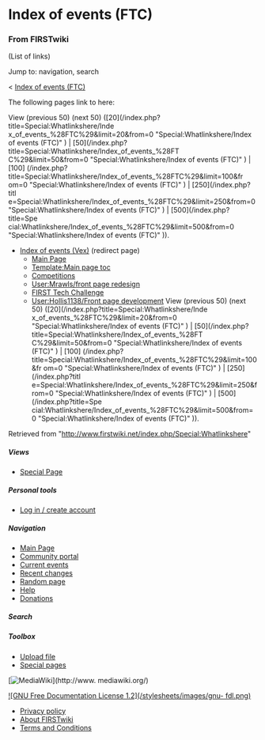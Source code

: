 # Index of events (FTC)

### From FIRSTwiki

(List of links)

Jump to: navigation, search

&lt; [Index of events
(FTC)](/index.php?title=Index_of_events_%28FTC%29&redirect=no "Index of events
\(FTC\)" )  

The following pages link to here:

View (previous 50) (next 50) ([20](/index.php?title=Special:Whatlinkshere/Inde
x_of_events_%28FTC%29&limit=20&from=0 "Special:Whatlinkshere/Index of events
\(FTC\)" ) | [50](/index.php?title=Special:Whatlinkshere/Index_of_events_%28FT
C%29&limit=50&from=0 "Special:Whatlinkshere/Index of events \(FTC\)" ) | [100]
(/index.php?title=Special:Whatlinkshere/Index_of_events_%28FTC%29&limit=100&fr
om=0 "Special:Whatlinkshere/Index of events \(FTC\)" ) | [250](/index.php?titl
e=Special:Whatlinkshere/Index_of_events_%28FTC%29&limit=250&from=0
"Special:Whatlinkshere/Index of events \(FTC\)" ) | [500](/index.php?title=Spe
cial:Whatlinkshere/Index_of_events_%28FTC%29&limit=500&from=0
"Special:Whatlinkshere/Index of events \(FTC\)" )).

  * [Index of events (Vex)](/index.php?title=Index_of_events_%28Vex%29&redirect=no "Index of events \(Vex\)" ) (redirect page) 
    * [Main Page](/index.php/Main_Page "Main Page" )
    * [Template:Main page toc](/index.php/Template:Main_page_toc "Template:Main page toc" )
    * [Competitions](/index.php/Competitions "Competitions" )
    * [User:Mrawls/front page redesign](/index.php/User:Mrawls/front_page_redesign "User:Mrawls/front page redesign" )
    * [FIRST Tech Challenge](/index.php/FIRST_Tech_Challenge "FIRST Tech Challenge" )
    * [User:Hollis1138/Front page development](/index.php/User:Hollis1138/Front_page_development "User:Hollis1138/Front page development" )
View (previous 50) (next 50) ([20](/index.php?title=Special:Whatlinkshere/Inde
x_of_events_%28FTC%29&limit=20&from=0 "Special:Whatlinkshere/Index of events
\(FTC\)" ) | [50](/index.php?title=Special:Whatlinkshere/Index_of_events_%28FT
C%29&limit=50&from=0 "Special:Whatlinkshere/Index of events \(FTC\)" ) | [100]
(/index.php?title=Special:Whatlinkshere/Index_of_events_%28FTC%29&limit=100&fr
om=0 "Special:Whatlinkshere/Index of events \(FTC\)" ) | [250](/index.php?titl
e=Special:Whatlinkshere/Index_of_events_%28FTC%29&limit=250&from=0
"Special:Whatlinkshere/Index of events \(FTC\)" ) | [500](/index.php?title=Spe
cial:Whatlinkshere/Index_of_events_%28FTC%29&limit=500&from=0
"Special:Whatlinkshere/Index of events \(FTC\)" )).

Retrieved from "<http://www.firstwiki.net/index.php/Special:Whatlinkshere>"

##### Views

  * [Special Page](/index.php/Special:Whatlinkshere/Index_of_events_%28FTC%29)

##### Personal tools

  * [Log in / create account](/index.php?title=Special:Userlogin&returnto=Special:Whatlinkshere)

[](/index.php/Main_Page "Main Page" )

##### Navigation

  * [Main Page](/index.php/Main_Page)
  * [Community portal](/index.php/FIRSTwiki:Community_portal)
  * [Current events](/index.php/Current_events)
  * [Recent changes](/index.php/Special:Recentchanges)
  * [Random page](/index.php/Special:Random)
  * [Help](/index.php/Help:Contents)
  * [Donations](/index.php/FIRSTwiki:Site_support)

##### Search



##### Toolbox

  * [Upload file](/index.php/Special:Upload)
  * [Special pages](/index.php/Special:Specialpages)

[![MediaWiki](/skins/common/images/poweredby_mediawiki_88x31.png)](http://www.
mediawiki.org/)

[![GNU Free Documentation License 1.2](/stylesheets/images/gnu-
fdl.png)](http://www.gnu.org/copyleft/fdl.html)

  * [Privacy policy](/index.php/FIRSTwiki:Privacy_policy "FIRSTwiki:Privacy policy" )
  * [About FIRSTwiki](/index.php/FIRSTwiki:About "FIRSTwiki:About" )
  * [Terms and Conditions](/index.php/FIRSTwiki:Terms_and_conditions "FIRSTwiki:Terms and conditions" )

